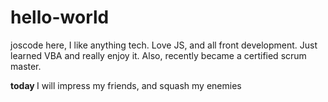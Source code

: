 # hello-world

joscode here, I like anything tech.  Love JS, and all front development.  Just learned VBA and really enjoy it.  Also, recently became a certified scrum master.

<p><b> today </b> I will impress my friends, and squash my enemies</p>
